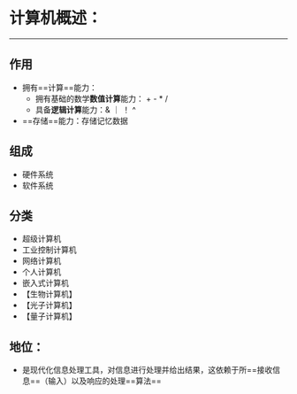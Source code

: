 # 计算机概述：
---

## 作用
*  拥有==计算==能力：
    * 拥有基础的数学**数值计算**能力： + - * /
    * 具备**逻辑计算**能力：& ｜ ！ ^ 
*  ==存储==能力：存储记忆数据
## 组成  
*  硬件系统
* 软件系统
## 分类
   * 超级计算机
   * 工业控制计算机
   * 网络计算机
   * 个人计算机
   * 嵌入式计算机
   * 【生物计算机】
   * 【光子计算机】
   * 【量子计算机】
## 地位：

   * 是现代化信息处理工具，对信息进行处理并给出结果，这依赖于所==接收信息==（输入）以及响应的处理==算法==
